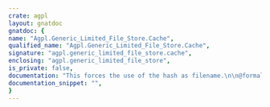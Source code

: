 ```yaml
---
crate: agpl
layout: gnatdoc
gnatdoc: {
name: "Agpl.Generic_Limited_File_Store.Cache",
qualified_name: "Agpl.Generic_Limited_File_Store.Cache",
signature: "agpl.generic_limited_file_store.cache",
enclosing: "agpl.generic_limited_file_store",
is_private: false,
documentation: "This forces the use of the hash as filename.\n\n@formal Index\n@formal Hash",
documentation_snippet: "",
}
---
```

